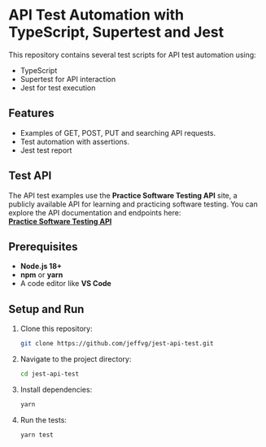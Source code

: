 # API Test Automation with TypeScript, Supertest and Jest

This repository contains several test scripts for API test automation using:
- TypeScript
- Supertest for API interaction
- Jest for test execution

## Features
- Examples of GET, POST, PUT and searching API requests.
- Test automation with assertions.
- Jest test report

## Test API
The API test examples use the **Practice Software Testing API** site, a publicly available API for learning and practicing software testing. You can explore the API documentation and endpoints here:  
**[Practice Software Testing API](https://api.practicesoftwaretesting.com/api/documentation#/)**

## Prerequisites
- **Node.js 18+**
- **npm** or **yarn**
- A code editor like **VS Code**

## Setup and Run
1. Clone this repository:
   ```sh
   git clone https://github.com/jeffvg/jest-api-test.git
   ```
2. Navigate to the project directory:
   ```sh
   cd jest-api-test
   ```
3. Install dependencies:
   ```sh
   yarn
   ```
4. Run the tests:
   ```sh
   yarn test
   ```